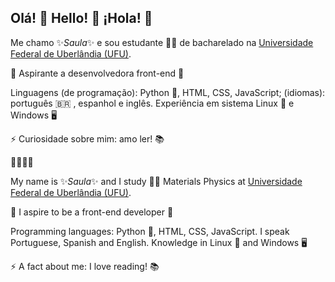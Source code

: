 ## Olá! 👋 Hello! 👋 ¡Hola! 👋

Me chamo ✨*Saula*✨ e sou estudante :woman_student: de bacharelado na [Universidade Federal de Uberlândia (UFU)](http://www.ufu.br/). 

🌱 Aspirante a desenvolvedora front-end 🔭

Linguagens (de programação): Python :snake:, HTML, CSS, JavaScript; (idiomas): português :brazil: , espanhol e inglês. Experiência em sistema Linux :penguin: e Windows :desktop_computer:

⚡ Curiosidade sobre mim: amo ler! :books:

:sparkling_heart::sparkling_heart::sparkling_heart::sparkling_heart:

My name is ✨*Saula*✨ and I study :woman_student: Materials Physics at [Universidade Federal de Uberlândia (UFU)](http://www.ufu.br/).

🌱 I aspire to be a front-end developer 🔭

Programming languages: Python :snake:, HTML, CSS, JavaScript. I speak Portuguese, Spanish and English. Knowledge in Linux :penguin: and Windows :desktop_computer:

⚡ A fact about me: I love reading! :books:


